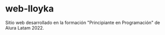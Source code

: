 # web-lloyka
Sitio web desarrollado en la formación "Principiante en Programación" de Alura Latam 2022. 
